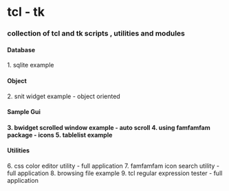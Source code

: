 tcl - tk
======
<h3>collection of tcl and tk scripts , utilities and modules</h3>

<h4>Database</h4>
1. sqlite example

<h4>Object</h4>
2. snit widget example - object oriented

<h4>Sample Gui<h4/>
3. bwidget scrolled window example - auto scroll
4. using famfamfam package - icons
5. tablelist example

<h4>Utilities</h4>
6. css color editor utility - full application
7. famfamfam icon search utility - full application
8. browsing file example
9. tcl regular expression tester - full application
